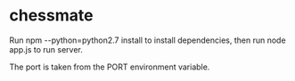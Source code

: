 # chessmate

Run npm --python=python2.7 install to install dependencies, then run node app.js to run server.

The port is taken from the PORT environment variable.
